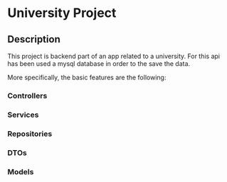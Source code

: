 # University Project

## Description

This project is backend part of an app related to a university. For this api has been used a mysql database in order to the save the data.

More specifically, the basic features are the following:

### Controllers

### Services

### Repositories

### DTOs

### Models




